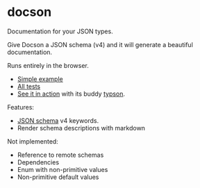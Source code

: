 docson
======

Documentation for your JSON types.

Give Docson a JSON schema (v4) and it will generate a beautiful documentation.

Runs entirely in the browser.

* [Simple example](http://lbovet.github.io/docson/example.html)
* [All tests](http://lbovet.github.io/docson/tests/test.html)
* [See it in action](http://lbovet.github.io/typson-demo/) with its buddy [typson](https://github.com/lbovet/typson).

Features:
* [JSON schema](http://json-schema.org/) v4 keywords.
* Render schema descriptions with markdown

Not implemented:
* Reference to remote schemas
* Dependencies
* Enum with non-primitive values
* Non-primitive default values
